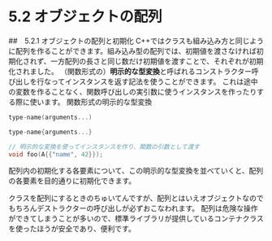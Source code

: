 # 5.2 オブジェクトの配列

##　5.2.1 オブジェクトの配列と初期化
C++ではクラスも組み込み方と同じように配列を作ることができます。組み込み型の配列では、初期値を渡さなければ初期化されず、一方配列の長さと同じ数だけ初期値を渡すことで、それぞれが初期化されました。
（関数形式の）**明示的な型変換**と呼ばれるコンストラクター呼び出しを行なってインスタンスを返す記法を使うことができます。
これは途中の変数を作ることなく、関数呼び出しの実引数に使うインスタンスを作ったりする際に使います。
関数形式の明示的な型変換
```C++
type-name(arguments...)

type-name{arguments...}
```

```C++
// 明示的な変換を使ってインスタンスを作り、関数の引数として渡す
void foo(A{{"name", 42}});
```
配列内の初期化する各要素について、この明示的な型変換を並べていくと、配列の各要素を目的通りに初期化できます。

クラスを配列にするときのちゅいてんですが、配列とはいえオブジェクトなのでもちろんデストラクターの呼び出しが必ずおこなわれます。
配列は危険な操作ができてしまうことが多いので、標準ライブラリが提供しているコンテナクラスを使ったほうが安全であり、便利です。